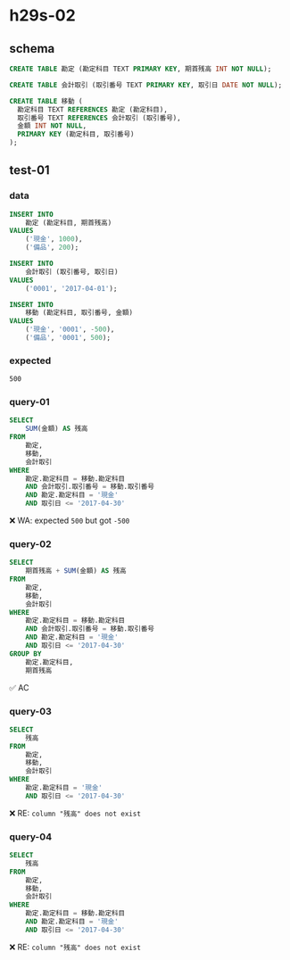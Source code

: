 # h29s-02

## schema

```sql
CREATE TABLE 勘定 (勘定科目 TEXT PRIMARY KEY, 期首残高 INT NOT NULL);

CREATE TABLE 会計取引 (取引番号 TEXT PRIMARY KEY, 取引日 DATE NOT NULL);

CREATE TABLE 移動 (
  勘定科目 TEXT REFERENCES 勘定 (勘定科目),
  取引番号 TEXT REFERENCES 会計取引 (取引番号),
  金額 INT NOT NULL,
  PRIMARY KEY (勘定科目, 取引番号)
);
```

## test-01

### data

```sql
INSERT INTO
    勘定 (勘定科目, 期首残高)
VALUES
    ('現金', 1000),
    ('備品', 200);

INSERT INTO
    会計取引 (取引番号, 取引日)
VALUES
    ('0001', '2017-04-01');

INSERT INTO
    移動 (勘定科目, 取引番号, 金額)
VALUES
    ('現金', '0001', -500),
    ('備品', '0001', 500);
```

### expected

```txt
500
```

### query-01

```sql
SELECT
    SUM(金額) AS 残高
FROM
    勘定,
    移動,
    会計取引
WHERE
    勘定.勘定科目 = 移動.勘定科目
    AND 会計取引.取引番号 = 移動.取引番号
    AND 勘定.勘定科目 = '現金'
    AND 取引日 <= '2017-04-30'
```

❌ WA: expected `500` but got `-500`

### query-02

```sql
SELECT
    期首残高 + SUM(金額) AS 残高
FROM
    勘定,
    移動,
    会計取引
WHERE
    勘定.勘定科目 = 移動.勘定科目
    AND 会計取引.取引番号 = 移動.取引番号
    AND 勘定.勘定科目 = '現金'
    AND 取引日 <= '2017-04-30'
GROUP BY
    勘定.勘定科目,
    期首残高
```

✅ AC

### query-03

```sql
SELECT
    残高
FROM
    勘定,
    移動,
    会計取引
WHERE
    勘定.勘定科目 = '現金'
    AND 取引日 <= '2017-04-30'
```

❌ RE: `column "残高" does not exist`

### query-04

```sql
SELECT
    残高
FROM
    勘定,
    移動,
    会計取引
WHERE
    勘定.勘定科目 = 移動.勘定科目
    AND 勘定.勘定科目 = '現金'
    AND 取引日 <= '2017-04-30'
```

❌ RE: `column "残高" does not exist`

